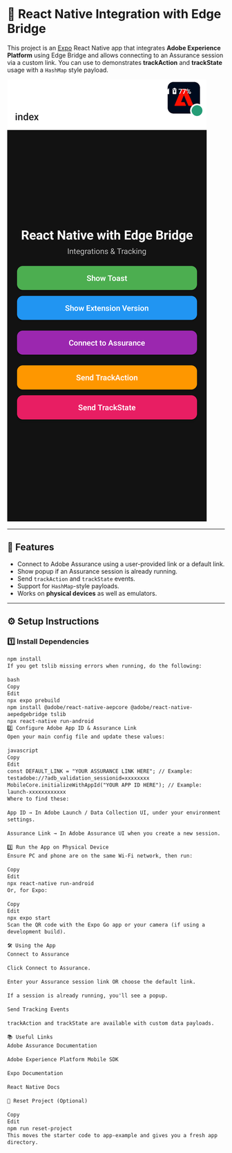 # 📱 React Native Integration with Edge Bridge

This project is an [Expo](https://expo.dev) React Native app that integrates **Adobe Experience Platform** using Edge Bridge and allows connecting to an Assurance session via a custom link.
You can use to demonstrates **trackAction** and **trackState** usage with a `HashMap` style payload.

![React Native Edge Bridge](./React_native_edge_bridge.png)

---

## 🚀 Features
- Connect to Adobe Assurance using a user-provided link or a default link.
- Show popup if an Assurance session is already running.
- Send `trackAction` and `trackState` events.
- Support for `HashMap`-style payloads.
- Works on **physical devices** as well as emulators.

---

## ⚙️ Setup Instructions

### 1️⃣ Install Dependencies
```
npm install
If you get tslib missing errors when running, do the following:

bash
Copy
Edit
npx expo prebuild
npm install @adobe/react-native-aepcore @adobe/react-native-aepedgebridge tslib
npx react-native run-android
2️⃣ Configure Adobe App ID & Assurance Link
Open your main config file and update these values:

javascript
Copy
Edit
const DEFAULT_LINK = "YOUR ASSURANCE LINK HERE"; // Example: testadobe://?adb_validation_sessionid=xxxxxxxx
MobileCore.initializeWithAppId("YOUR APP ID HERE"); // Example: launch-xxxxxxxxxxxx
Where to find these:

App ID → In Adobe Launch / Data Collection UI, under your environment settings.

Assurance Link → In Adobe Assurance UI when you create a new session.

3️⃣ Run the App on Physical Device
Ensure PC and phone are on the same Wi-Fi network, then run:

Copy
Edit
npx react-native run-android
Or, for Expo:

Copy
Edit
npx expo start
Scan the QR code with the Expo Go app or your camera (if using a development build).

🛠 Using the App
Connect to Assurance

Click Connect to Assurance.

Enter your Assurance session link OR choose the default link.

If a session is already running, you'll see a popup.

Send Tracking Events

trackAction and trackState are available with custom data payloads.

📚 Useful Links
Adobe Assurance Documentation

Adobe Experience Platform Mobile SDK

Expo Documentation

React Native Docs

🧹 Reset Project (Optional)

Copy
Edit
npm run reset-project
This moves the starter code to app-example and gives you a fresh app directory.